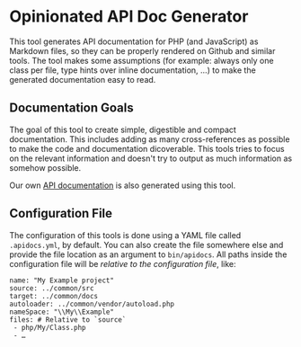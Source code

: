 # Opinionated API Doc Generator

This tool generates API documentation for PHP (and JavaScript) as
Markdown files, so they can be properly rendered on Github and similar tools.
The tool makes some assumptions (for example: always only one class per file,
type hints over inline documentation, …) to make the generated documentation
easy to read.

## Documentation Goals

The goal of this tool to create simple, digestible and compact documentation.
This includes adding as many cross-references as possible to make the code and
documentation dicoverable. This tools tries to focus on the relevant
information and doesn't try to output as much information as somehow possible.

Our own [API documentation](docs/) is also generated using this
tool.

## Configuration File

The configuration of this tools is done using a YAML file called
`.apidocs.yml`, by default. You can also create the file somewhere else and
provide the file location as an argument to `bin/apidocs`. All paths inside the
configuration file will be *relative to the configuration file*, like:

```
name: "My Example project"
source: ../common/src
target: ../common/docs
autoloader: ../common/vendor/autoload.php
nameSpace: "\\My\\Example"
files: # Relative to `source`
 - php/My/Class.php
 - …
```
